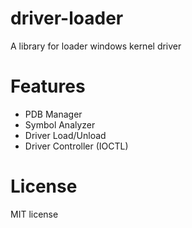 # driver-loader
A library for loader windows kernel driver

# Features
- PDB Manager
- Symbol Analyzer
- Driver Load/Unload
- Driver Controller (IOCTL)

# License
MIT license

